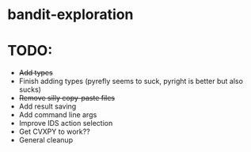 # bandit-exploration

# TODO:
- ~~Add types~~
- Finish adding types (pyrefly seems to suck, pyright is better but also sucks)
- ~~Remove silly copy-paste files~~
- Add result saving
- Add command line args
- Improve IDS action selection
- Get CVXPY to work??
- General cleanup 